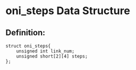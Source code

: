 # oni_steps Data Structure

## Definition:
```
struct oni_steps{
    unsigned int link_num;
    unsigned short[2][4] steps;
};
```

